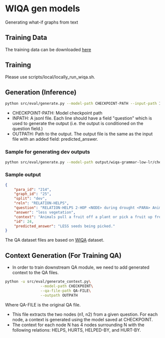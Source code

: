 # WIQA gen models

Generating what-if graphs from text

## Training Data 

The training data can be downloaded [here](https://drive.google.com/file/d/175KkddHpWTovpZ1LyLiAFsgazQfWYvK-/view?usp=sharing)

## Training

Please use scripts/local/locally_run_wiqa.sh.

## Generation (Inference)

```sh
python src/eval/generate.py --model-path CHECKPOINT-PATH --input-path INPATH --output-path OUTPATH
```

- CHECKPOINT-PATH: Model checkpoint path
- INPATH: A jsonl file. Each line should have a field "question" which is used to generate the output (i.e. the output is conditioned on the question field.)
- OUTPATH: Path to the output. The output file is the same as the input file with an added field: predicted_answer.

### Sample for generating dev outputs

```sh
python src/eval/generate.py --model-path output/wiqa-grammar-low-lr/checkpoint-18.50236-170000/ --input-path data/wiqa-grammar-low-lr/dev.jsonl --output-path tmp.jsonl
```

### Sample output

```json
{
    "para_id": "214",
    "graph_id": "25",
    "split": "dev",
    "reln": "RELATION-HELPS",
    "question": "RELATION-HELPS 2-HOP <NODE> during drought <PARA> Animals pull a fruit off a plant or pick a fruit up from the ground. Animals eat the fruit. Animals drop some seeds onto the ground. Animals eat some seeds. The seeds are in the animal's waste. The waste goes onto the ground. There are seeds on the ground in different areas away from the plant.",
    "answer": "less vegetation",
    "context": "Animals pull a fruit off a plant or pick a fruit up from the ground. Animals eat the fruit. Animals drop some seeds onto the ground. Animals eat some seeds. The seeds are in the animal's waste. The waste goes onto the ground. There are seeds on the ground in different areas away from the plant.",
    "id": 24,
    "predicted_answer": "LESS seeds being picked."
}
```


The QA dataset files are based on [WIQA](https://allenai.org/data/wiqa) dataset.

## Context Generation (For Training QA)

- In order to train downstream QA module, we need to add generated context to the QA files.

```sh
python -u src/eval/generate_context.py\
                --model-path CHECKPOINT\
                --qa-file-path QA-FILE\
                --outpath OUTPATH
```

Where QA-FILE is the original QA file.

- This file extracts the two nodes (n1, n2) from a given question. For each node, a context is generated using the model saved at CHECKPOINT.  
- The context for each node N has 4 nodes surrounding N with the following relations: HELPS, HURTS, HELPED-BY, and HURT-BY.
